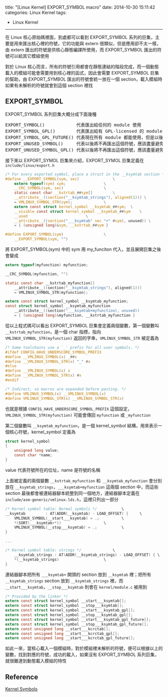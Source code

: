 title: "[Linux Kernel] EXPORT_SYMBOL macro"
date: 2014-10-30 15:11:42
categories: Linux Kernel
tags:
- Linux Kernel
---
在 Linux 核心原始碼裡面，到處都可以看到 EXPORT_SYMBOL 系列的巨集，主要是用來匯出核心裡的符號，它的功能與 extern 很類似，但是應用卻不太一樣，由 extern 匯出的符號是供核心靜態編譯所使用，而 EXPORT_SYMBOL 匯出的符號可以給其它模組使用

對於 Linux 核心而言，所有的符號引用都會在靜態連結的階段完成，而一個動態載入的模組可能會需要用到核心裡的函式，因此會需要 EXPORT_SYMBOL 巨集的幫助，由 EXPORT_SYMBOL 匯出的符號會統一放在一個 section，載入模組時如果有未解析的符號就會到這個 section 裡找

## EXPORT_SYMBOL

EXPORT_SYMBOL 系列巨集大概分成下面幾種
<pre>
EXPORT_SYMBOL()            代表匯出給任何的 module 使用
EXPORT_SYMBOL_GPL()        代表匯出給有 GPL-licensed 的 module 使用
EXPORT_SYMBOL_GPL_FUTURE() 代表現在所有 module 都能使用，但是以後只給 GPL-licensed 的 module 使用
EXPORT_UNUSED_SYMBOL()     代表以後將不再匯出這個符號，應該盡量避免使用
EXPORT_UNUSED_SYMBOL_GPL() 代表以後將不再匯出這個符號，應該盡量避免使用
</pre>

接下來以 EXPORT_SYMOL 巨集來介紹，EXPORT_SYMOL 巨集定義在 `include/linux/export.h`

``` c include/linux/export.h
/* For every exported symbol, place a struct in the __ksymtab section */
#define __EXPORT_SYMBOL(sym, sec)               \
    extern typeof(sym) sym;                 \
    __CRC_SYMBOL(sym, sec)                  \
    static const char __kstrtab_##sym[]         \
    __attribute__((section("__ksymtab_strings"), aligned(1))) \
    = VMLINUX_SYMBOL_STR(sym);              \
    extern const struct kernel_symbol __ksymtab_##sym;  \
    __visible const struct kernel_symbol __ksymtab_##sym    \
    __used                          \
    __attribute__((section("___ksymtab" sec "+" #sym), unused)) \
    = { (unsigned long)&sym, __kstrtab_##sym }

#define EXPORT_SYMBOL(sym)                  \
    __EXPORT_SYMBOL(sym, "")
```

將 EXPORT_SYMBOL(sym) 中的 sym 用 my_funciton 代入，並且展開巨集之後會變成

``` c
extern typeof(myfunction) myfunction;

__CRC_SYMBOL(myfunction, "")

static const char __kstrtab_myfunction[]
    __attribute__((section("__ksymtab_strings"), aligned(1)))
    = VMLINUX_SYMBOL_STR(myfunction);

extern const struct kernel_symbol __ksymtab_myfunction;
const struct kernel_symbol __ksymtab_myfunction
    __attribute__((section("___ksymtab+myfunction), unused))
    = { (unsigned long)&myfunction, __kstrtab_myfunction }
```

從以上程式碼可以看出 EXPORT_SYMBOL 巨集會定義兩個變數，第一個變數叫 `__kstrtab_myfunction`，是一個 char 指標，指向 `VMLINUX_SYMBOL_STR(myfunction)` 返回的字串，`VMLINUX_SYMBOL_STR` 被定義為

``` c include/linux/export.h
/* Some toolchains use a `_' prefix for all user symbols. */
#ifdef CONFIG_HAVE_UNDERSCORE_SYMBOL_PREFIX
#define __VMLINUX_SYMBOL(x) _##x
#define __VMLINUX_SYMBOL_STR(x) "_" #x
#else
#define __VMLINUX_SYMBOL(x) x
#define __VMLINUX_SYMBOL_STR(x) #x
#endif

/* Indirect, so macros are expanded before pasting. */
#define VMLINUX_SYMBOL(x) __VMLINUX_SYMBOL(x)
#define VMLINUX_SYMBOL_STR(x) __VMLINUX_SYMBOL_STR(x)
```

也就是根據 `CONFIG_HAVE_UNDERSCORE_SYMBOL_PREFIX` 這個設定，`VMLINUX_SYMBOL_STR(myfunction)` 可能會傳回 `myfunction` 或 `_myfunction`

第二個變數叫 `__ksymtab_myfunction`，是一個 kernel_symbol 結構，用來表示一個核心符號，kernel_symbol 定義為

``` c include/linux/export.h
struct kernel_symbol
{
    unsigned long value;
    const char *name;
}
```

value 代表符號所在的位址，name 是符號的名稱

上面被定義的兩個變數 `__kstrtab_myfunction` 和` __ksymtab_myfunction` 會分別放在 `__ksymtab_strings`，`___ksymtab+myfunction` 這兩個 section 中，而這些 section 最後都會被連結器腳本統整到同一個地方，連結器腳本定義在 `include/asm-generic/vmlinux.lds.h`，這裡只列出一部分

``` c include/asm-generic/vmlinux.lds.h
/* Kernel symbol table: Normal symbols */           \
__ksymtab         : AT(ADDR(__ksymtab) - LOAD_OFFSET) {     \
    VMLINUX_SYMBOL(__start___ksymtab) = .;          \
    *(SORT(___ksymtab+*))                   \
    VMLINUX_SYMBOL(__stop___ksymtab) = .;           \
}

...

/* Kernel symbol table: strings */              \
    __ksymtab_strings : AT(ADDR(__ksymtab_strings) - LOAD_OFFSET) { \
    *(__ksymtab_strings)                    \
}
```

連結器腳本把所有 `___ksymtab+` 開頭的 section 放到 `__ksymtab` 裡；把所有 `__ksymtab_strings`
section 放到 `__ksymtab_strings` 裡，而 `__start___ksymtab`，`__stop___ksymtab` 則會在 `kernel/module.c` 被用到

``` c kernel/module.c
/* Provided by the linker */
extern const struct kernel_symbol __start___ksymtab[];
extern const struct kernel_symbol __stop___ksymtab[];
extern const struct kernel_symbol __start___ksymtab_gpl[];
extern const struct kernel_symbol __stop___ksymtab_gpl[];
extern const struct kernel_symbol __start___ksymtab_gpl_future[];
extern const struct kernel_symbol __stop___ksymtab_gpl_future[];
extern const unsigned long __start___kcrctab[];
extern const unsigned long __start___kcrctab_gpl[];
extern const unsigned long __start___kcrctab_gpl_future[];
```

如此一來，當核心載入一個模組時，對於模組裡未解析的符號，便可以根據以上的變數，找到對應的符號，成功的載入，如果沒有 EXPORT_SYMBOL 系列巨集，就很難達到動態載入模組的特性

## Reference
[Kernel Symbols](http://www.linux.com/learn/linux-training/31161-the-kernel-newbie-corner-kernel-symbols-whats-available-to-your-module-what-isnt)
